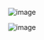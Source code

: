 ![image](https://github.com/user-attachments/assets/0084dce7-ed50-4cca-9dec-25c6df5b67c9)

![image](https://github.com/user-attachments/assets/76e3487e-d8eb-4366-9899-2f94da0e079c)
